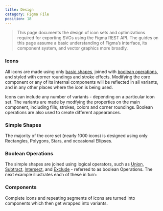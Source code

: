 ```yaml
---
title: Design
category: Figma File
position: 18
---
```


> This page documents the design of icon sets and optimizations required for exporting SVGs using the Figma REST API. The guides on this page assume a basic understanding of Figma’s interface, its component system, and vector graphics more broadly.

### Icons

[bo]: https://help.figma.com/hc/en-us/articles/360039957534-Boolean-Operations
[st]: https://help.figma.com/hc/en-us/articles/360040450133-Using-Shape-Tools
[rect]: https://help.figma.com/hc/en-us/articles/360040450133-Using-Shape-Tools#h_c29a35fb-c415-4983-886a-8f3abfb5db64
[poly]: https://help.figma.com/hc/en-us/articles/360040450133-Using-Shape-Tools#h_c27f00b6-be3e-4fe5-871b-95bb54a71395
[star]: https://help.figma.com/hc/en-us/articles/360040450133-Using-Shape-Tools#h_f731d0d6-c5cb-4a72-a5a8-d35fb7cea5dd
[circ]: https://help.figma.com/hc/en-us/articles/360040450133-Using-Shape-Tools#h_5edec1f1-055a-46d0-b1ed-1e67d76e5532
[bool]: https://help.figma.com/hc/en-us/articles/360039957534-Boolean-Operations#Types_of_Boolean_Operations

All icons are made using only [basic shapes][st], joined with [boolean operations][bo], and styled with corner roundings and stroke effects. Modifying the core component or any of its internal components will be reflected in all variants, and in any other places where the icon is being used.

Icons can include any number of variants -  depending on a particular icon set. The variants are made by modfying the properties on the main component, including fills, strokes, colors and corner roundings. Boolean operations are also used to create different appearances.

### Simple Shapes

The majority of the core set (nearly 1000 icons) is designed using only Rectangles, Polygons, Stars, and occasional Ellipses.

### Boolean Operations

The simple shapes are joined using logical operators, such as [Union][bool], [Subtract][bool], [Intersect][bool], and [Exclude][bool] - referred to as boolean Operations. The next example illustrates each of these in turn:

### Components

Complete icons and repeating segments of icons are turned into components which then get wrapped into variants.

<!-- It may be counter-intuitive to realize that creating icons with such a simple approach may occasionally become more complicated. -->
